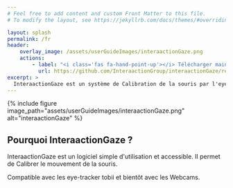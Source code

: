 ```yaml
---
# Feel free to add content and custom Front Matter to this file.
# To modify the layout, see https://jekyllrb.com/docs/themes/#overriding-theme-defaults

layout: splash
permalink: /fr
header:
    overlay_image: /assets/userGuideImages/interaactionGaze.png
    actions:
        - label: "<i class='fas fa-hand-point-up'></i> Télécharger maintenant"
          url: https://github.com/InteraactionGroup/interaactionGaze/releases
excerpt: >
  InteraactionGaze est un système de Calibration de la souris par l'eyetracker. <br />
---
```


{% include figure image_path="assets/userGuideImages/interaactionGaze.png" alt="interaactionGaze" %}

## Pourquoi InteraactionGaze ?

InteraactionGaze est un logiciel simple d'utilisation et accessible.
Il permet de Calibrer le mouvement de la souris.

Compatible avec les eye-tracker tobii et bientôt avec les Webcams.
